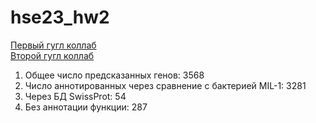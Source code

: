 # hse23_hw2

[Первый гугл коллаб](https://colab.research.google.com/drive/1pAVSAzkO21VTxwMWb8LaridmVC9FijS-?usp=sharing)\
[Второй гугл коллаб](https://colab.research.google.com/drive/1QYxt0w-45DpVfdmMSwPfsGrCHOuUm-xu?usp=sharing)

1. Общее число предсказанных генов: 3568
2. Число аннотированных через сравнение с бактерией MIL-1: 3281
3. Через БД SwissProt: 54
4. Без аннотации функции: 287
